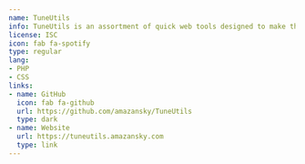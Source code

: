 ```yaml
---
name: TuneUtils
info: TuneUtils is an assortment of quick web tools designed to make the Spotify user experience a bit better. The ideas for the tools were inspired by features I wish the actual Spotify app(s) had, but which are currently not supported.
license: ISC
icon: fab fa-spotify
type: regular
lang:
- PHP
- CSS
links:
- name: GitHub
  icon: fab fa-github
  url: https://github.com/amazansky/TuneUtils
  type: dark
- name: Website
  url: https://tuneutils.amazansky.com
  type: link
---
```

